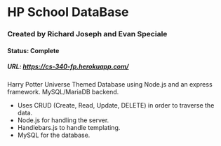 # HP School DataBase
### Created by Richard Joseph and Evan Speciale
#### Status: Complete
##### URL: https://cs-340-fp.herokuapp.com/
Harry Potter Universe Themed Database using Node.js and an express framework. MySQL/MariaDB backend.
* Uses CRUD (Create, Read, Update, DELETE) in order to traverse the data. 
* Node.js for handling the server.
* Handlebars.js to handle templating.
* MySQL for the database.

